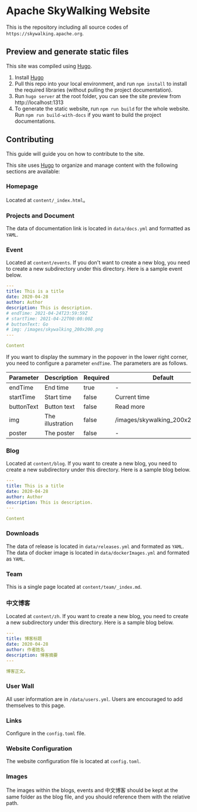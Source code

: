 # Apache SkyWalking Website

This is the repository including all source codes of `https://skywalking.apache.org`.

## Preview and generate static files

This site was compiled using [Hugo](https://gohugo.io).

1. Install [Hugo](https://gohugo.io/installation/) 
2. Pull this repo into your local environment, and run `npm install` to install the required libraries (without pulling the project documentation).
3. Run `hugo server` at the root folder, you can see the site preview from http://localhost:1313
4. To generate the static website, run `npm run build` for the whole website. Run `npm run build-with-docs` if you want to build the project documentations.

## Contributing

This guide will guide you on how to contribute to the site.

This site uses [Hugo](https://gohugo.io) to organize and manage content with the following sections are available:

### Homepage

Located at `content/_index.html`。

### Projects and Document

The data of documentation link is located in `data/docs.yml` and formatted as `YAML`.


### Event

Located at `content/events`. If you don't want to create a new blog, you need to create a new subdirectory under this directory. Here is a sample event below.

```yaml
---
title: This is a title
date: 2020-04-28
author: Author
description: This is description.
# endTime: 2021-04-24T23:59:59Z
# startTime: 2021-04-22T00:00:00Z
# buttonText: Go
# img: /images/skywalking_200x200.png
---

Content
```

If you want to display the summary in the popover in the lower right corner, you need to configure a parameter `endTime`. The parameters are as follows.

|Parameter|Description|Required|Default|
|----|----|----|----|
|endTime|End time|true|-|
|startTime|Start time|false|Current time|
|buttonText|Button text|false|Read more|
|img|The illustration|false|/images/skywalking_200x200.png|
|poster|The poster|false|-|

### Blog

Located at `content/blog`. If you want to create a new blog, you need to create a new subdirectory under this directory. Here is a sample blog below.

```yaml
---
title: This is a title
date: 2020-04-28
author: Author
description: This is description.
---

Content
```

### Downloads

The data of release is located in `data/releases.yml` and formated as `YAML`.
The data of docker image is located in `data/dockerImages.yml` and formated as `YAML`.

### Team

This is a single page located at `content/team/_index.md`.

### 中文博客

Located at `content/zh`. If you want to create a new blog, you need to create a new subdirectory under this directory. Here is a sample blog below.

```yaml
---
title: 博客标题
date: 2020-04-28
author: 作者姓名
description: 博客摘要
---

博客正文。
```

### User Wall

All user information are in `/data/users.yml`. Users are encouraged to add themselves to this page.

### Links

Configure in the `config.toml` file. 

### Website Configuration

The website configuration file is located at `config.toml`.

### Images

The images within the blogs, events and 中文博客 should be kept at the same folder as the blog file, and you should reference them with the relative path.
